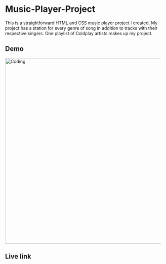 # Music-Player-Project

This is a straightforward HTML and CSS music player project I created. My project has a station for every genre of song in addition to tracks with their respective singers. One playlist of Coldplay artists makes up my project.


## Demo
<img align="center" alt="Coding" width="600" src="https://user-images.githubusercontent.com/92624624/198252756-00372dda-5d3b-4ce9-aefd-179dec1f1ef6.gif">


## Live link 
